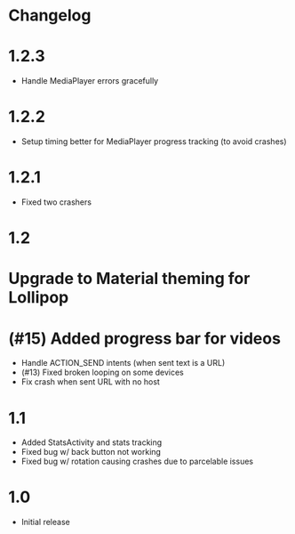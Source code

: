# Changelog

# 1.2.3

* Handle MediaPlayer errors gracefully

# 1.2.2

* Setup timing better for MediaPlayer progress tracking (to avoid crashes)

# 1.2.1

* Fixed two crashers

# 1.2

# Upgrade to Material theming for Lollipop
# (#15) Added progress bar for videos
* Handle ACTION_SEND intents (when sent text is a URL)
* (#13) Fixed broken looping on some devices
* Fix crash when sent URL with no host

# 1.1

* Added StatsActivity and stats tracking
* Fixed bug w/ back button not working
* Fixed bug w/ rotation causing crashes due to parcelable issues

# 1.0

* Initial release